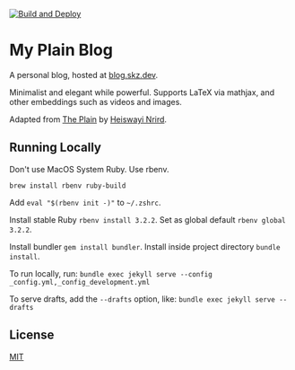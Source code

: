[![Build and Deploy](https://github.com/skzv/my-plain-blog/actions/workflows/github-pages.yml/badge.svg)](https://github.com/skzv/my-plain-blog/actions/workflows/github-pages.yml)

# My Plain Blog

A personal blog, hosted at [blog.skz.dev](https://blog.skz.dev).

Minimalist and elegant while powerful. Supports LaTeX via mathjax, and other embeddings such as videos and images.

Adapted from [The Plain](https://github.com/heiswayi/the-plain) by [Heiswayi Nrird](https://heiswayi.nrird.com).

## Running Locally

Don't use MacOS System Ruby. Use rbenv.

`brew install rbenv ruby-build`

Add `eval "$(rbenv init -)"` to `~/.zshrc`.

Install stable Ruby `rbenv install 3.2.2`. Set as global default `rbenv global 3.2.2`.

Install bundler `gem install bundler`. Install inside project directory `bundle install`.

To run locally, run:
`bundle exec jekyll serve --config _config.yml,_config_development.yml`

To serve drafts, add the `--drafts` option, like:
`bundle exec jekyll serve --drafts`

## License

[MIT](LICENSE)
